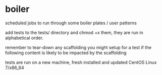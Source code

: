 # boiler
scheduled jobs to run through some boiler plates / user patterns

add tests to the tests/ directory and chmod +x them, they are 
run in alphabetical order.

remember to tear-down any scaffolding you might setup for a test
if the following content is likely to be impacted by the scaffolding

tests are run on a new machine, fresh installed and updated 
CentOS Linux 7/x86_64 

